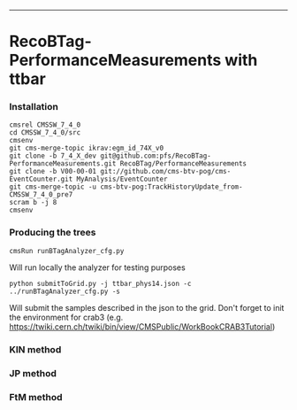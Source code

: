 ----------------------------------------------
# RecoBTag-PerformanceMeasurements with ttbar

### Installation
```
cmsrel CMSSW_7_4_0
cd CMSSW_7_4_0/src
cmsenv
git cms-merge-topic ikrav:egm_id_74X_v0
git clone -b 7_4_X_dev git@github.com:pfs/RecoBTag-PerformanceMeasurements.git RecoBTag/PerformanceMeasurements
git clone -b V00-00-01 git://github.com/cms-btv-pog/cms-EventCounter.git MyAnalysis/EventCounter
git cms-merge-topic -u cms-btv-pog:TrackHistoryUpdate_from-CMSSW_7_4_0_pre7
scram b -j 8
cmsenv
```

### Producing the trees
```
cmsRun runBTagAnalyzer_cfg.py
```
Will run locally the analyzer for testing purposes
```
python submitToGrid.py -j ttbar_phys14.json -c ../runBTagAnalyzer_cfg.py -s
```
Will submit the samples described in the json to the grid.
Don't forget to init the environment for crab3
(e.g. https://twiki.cern.ch/twiki/bin/view/CMSPublic/WorkBookCRAB3Tutorial)

### KIN method

### JP method

### FtM method
